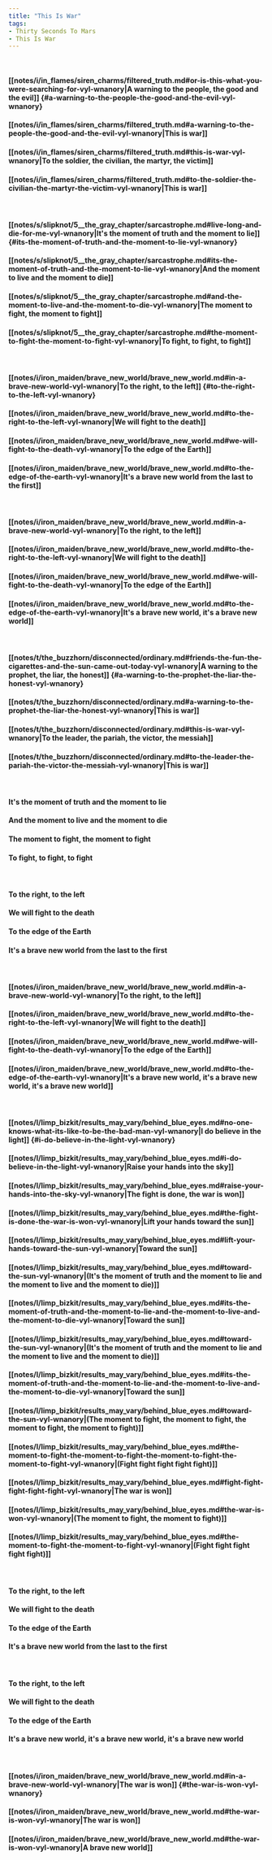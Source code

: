 ```yaml
---
title: "This Is War"
tags:
- Thirty Seconds To Mars
- This Is War
---
```

&nbsp;
#### [[notes/i/in_flames/siren_charms/filtered_truth.md#or-is-this-what-you-were-searching-for-vyl-wnanory|A warning to the people, the good and the evil]] {#a-warning-to-the-people-the-good-and-the-evil-vyl-wnanory}
#### [[notes/i/in_flames/siren_charms/filtered_truth.md#a-warning-to-the-people-the-good-and-the-evil-vyl-wnanory|This is war]]
#### [[notes/i/in_flames/siren_charms/filtered_truth.md#this-is-war-vyl-wnanory|To the soldier, the civilian, the martyr, the victim]]
#### [[notes/i/in_flames/siren_charms/filtered_truth.md#to-the-soldier-the-civilian-the-martyr-the-victim-vyl-wnanory|This is war]]
&nbsp;
#### [[notes/s/slipknot/5__the_gray_chapter/sarcastrophe.md#live-long-and-die-for-me-vyl-wnanory|It's the moment of truth and the moment to lie]] {#its-the-moment-of-truth-and-the-moment-to-lie-vyl-wnanory}
#### [[notes/s/slipknot/5__the_gray_chapter/sarcastrophe.md#its-the-moment-of-truth-and-the-moment-to-lie-vyl-wnanory|And the moment to live and the moment to die]]
#### [[notes/s/slipknot/5__the_gray_chapter/sarcastrophe.md#and-the-moment-to-live-and-the-moment-to-die-vyl-wnanory|The moment to fight, the moment to fight]]
#### [[notes/s/slipknot/5__the_gray_chapter/sarcastrophe.md#the-moment-to-fight-the-moment-to-fight-vyl-wnanory|To fight, to fight, to fight]]
&nbsp;
#### [[notes/i/iron_maiden/brave_new_world/brave_new_world.md#in-a-brave-new-world-vyl-wnanory|To the right, to the left]] {#to-the-right-to-the-left-vyl-wnanory}
#### [[notes/i/iron_maiden/brave_new_world/brave_new_world.md#to-the-right-to-the-left-vyl-wnanory|We will fight to the death]]
#### [[notes/i/iron_maiden/brave_new_world/brave_new_world.md#we-will-fight-to-the-death-vyl-wnanory|To the edge of the Earth]]
#### [[notes/i/iron_maiden/brave_new_world/brave_new_world.md#to-the-edge-of-the-earth-vyl-wnanory|It's a brave new world from the last to the first]]
&nbsp;
#### [[notes/i/iron_maiden/brave_new_world/brave_new_world.md#in-a-brave-new-world-vyl-wnanory|To the right, to the left]]
#### [[notes/i/iron_maiden/brave_new_world/brave_new_world.md#to-the-right-to-the-left-vyl-wnanory|We will fight to the death]]
#### [[notes/i/iron_maiden/brave_new_world/brave_new_world.md#we-will-fight-to-the-death-vyl-wnanory|To the edge of the Earth]]
#### [[notes/i/iron_maiden/brave_new_world/brave_new_world.md#to-the-edge-of-the-earth-vyl-wnanory|It's a brave new world, it's a brave new world]]
&nbsp;
#### [[notes/t/the_buzzhorn/disconnected/ordinary.md#friends-the-fun-the-cigarettes-and-the-sun-came-out-today-vyl-wnanory|A warning to the prophet, the liar, the honest]] {#a-warning-to-the-prophet-the-liar-the-honest-vyl-wnanory}
#### [[notes/t/the_buzzhorn/disconnected/ordinary.md#a-warning-to-the-prophet-the-liar-the-honest-vyl-wnanory|This is war]]
#### [[notes/t/the_buzzhorn/disconnected/ordinary.md#this-is-war-vyl-wnanory|To the leader, the pariah, the victor, the messiah]]
#### [[notes/t/the_buzzhorn/disconnected/ordinary.md#to-the-leader-the-pariah-the-victor-the-messiah-vyl-wnanory|This is war]]
&nbsp;
#### It's the moment of truth and the moment to lie
#### And the moment to live and the moment to die
#### The moment to fight, the moment to fight
#### To fight, to fight, to fight
&nbsp;
#### To the right, to the left
#### We will fight to the death
#### To the edge of the Earth
#### It's a brave new world from the last to the first
&nbsp;
#### [[notes/i/iron_maiden/brave_new_world/brave_new_world.md#in-a-brave-new-world-vyl-wnanory|To the right, to the left]]
#### [[notes/i/iron_maiden/brave_new_world/brave_new_world.md#to-the-right-to-the-left-vyl-wnanory|We will fight to the death]]
#### [[notes/i/iron_maiden/brave_new_world/brave_new_world.md#we-will-fight-to-the-death-vyl-wnanory|To the edge of the Earth]]
#### [[notes/i/iron_maiden/brave_new_world/brave_new_world.md#to-the-edge-of-the-earth-vyl-wnanory|It's a brave new world, it's a brave new world, it's a brave new world]]
&nbsp;
#### [[notes/l/limp_bizkit/results_may_vary/behind_blue_eyes.md#no-one-knows-what-its-like-to-be-the-bad-man-vyl-wnanory|I do believe in the light]] {#i-do-believe-in-the-light-vyl-wnanory}
#### [[notes/l/limp_bizkit/results_may_vary/behind_blue_eyes.md#i-do-believe-in-the-light-vyl-wnanory|Raise your hands into the sky]]
#### [[notes/l/limp_bizkit/results_may_vary/behind_blue_eyes.md#raise-your-hands-into-the-sky-vyl-wnanory|The fight is done, the war is won]]
#### [[notes/l/limp_bizkit/results_may_vary/behind_blue_eyes.md#the-fight-is-done-the-war-is-won-vyl-wnanory|Lift your hands toward the sun]]
#### [[notes/l/limp_bizkit/results_may_vary/behind_blue_eyes.md#lift-your-hands-toward-the-sun-vyl-wnanory|Toward the sun]]
#### [[notes/l/limp_bizkit/results_may_vary/behind_blue_eyes.md#toward-the-sun-vyl-wnanory|(It's the moment of truth and the moment to lie and the moment to live and the moment to die)]]
#### [[notes/l/limp_bizkit/results_may_vary/behind_blue_eyes.md#its-the-moment-of-truth-and-the-moment-to-lie-and-the-moment-to-live-and-the-moment-to-die-vyl-wnanory|Toward the sun]]
#### [[notes/l/limp_bizkit/results_may_vary/behind_blue_eyes.md#toward-the-sun-vyl-wnanory|(It's the moment of truth and the moment to lie and the moment to live and the moment to die)]]
#### [[notes/l/limp_bizkit/results_may_vary/behind_blue_eyes.md#its-the-moment-of-truth-and-the-moment-to-lie-and-the-moment-to-live-and-the-moment-to-die-vyl-wnanory|Toward the sun]]
#### [[notes/l/limp_bizkit/results_may_vary/behind_blue_eyes.md#toward-the-sun-vyl-wnanory|(The moment to fight, the moment to fight, the moment to fight, the moment to fight)]]
#### [[notes/l/limp_bizkit/results_may_vary/behind_blue_eyes.md#the-moment-to-fight-the-moment-to-fight-the-moment-to-fight-the-moment-to-fight-vyl-wnanory|(Fight fight fight fight fight)]]
#### [[notes/l/limp_bizkit/results_may_vary/behind_blue_eyes.md#fight-fight-fight-fight-fight-vyl-wnanory|The war is won]]
#### [[notes/l/limp_bizkit/results_may_vary/behind_blue_eyes.md#the-war-is-won-vyl-wnanory|(The moment to fight, the moment to fight)]]
#### [[notes/l/limp_bizkit/results_may_vary/behind_blue_eyes.md#the-moment-to-fight-the-moment-to-fight-vyl-wnanory|(Fight fight fight fight fight)]]
&nbsp;
#### To the right, to the left
#### We will fight to the death
#### To the edge of the Earth
#### It's a brave new world from the last to the first
&nbsp;
#### To the right, to the left
#### We will fight to the death
#### To the edge of the Earth
#### It's a brave new world, it's a brave new world, it's a brave new world
&nbsp;
#### [[notes/i/iron_maiden/brave_new_world/brave_new_world.md#in-a-brave-new-world-vyl-wnanory|The war is won]] {#the-war-is-won-vyl-wnanory}
#### [[notes/i/iron_maiden/brave_new_world/brave_new_world.md#the-war-is-won-vyl-wnanory|The war is won]]
#### [[notes/i/iron_maiden/brave_new_world/brave_new_world.md#the-war-is-won-vyl-wnanory|A brave new world]]
